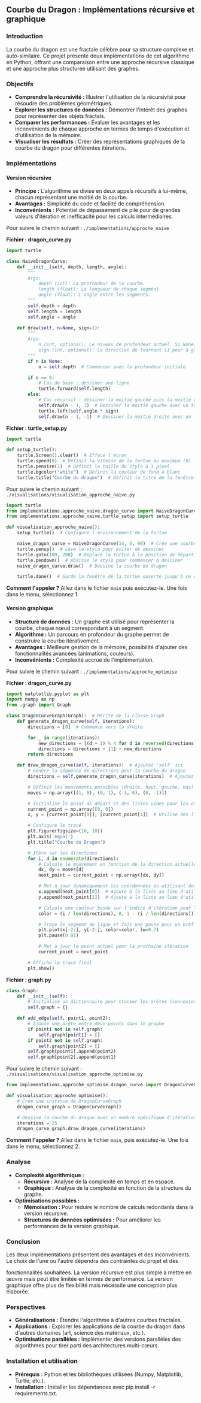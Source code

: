 ## Courbe du Dragon : Implémentations récursive et graphique 

### Introduction

La courbe du dragon est une fractale célèbre pour sa structure complexe et auto-similaire. Ce projet présente deux implémentations de cet algorithme en Python, offrant une comparaison entre une approche récursive classique et une approche plus structurée utilisant des graphes.

### Objectifs

* **Comprendre la récursivité :** Illustrer l'utilisation de la récursivité pour résoudre des problèmes géométriques.
* **Explorer les structures de données :** Démontrer l'intérêt des graphes pour représenter des objets fractals.
* **Comparer les performances :** Évaluer les avantages et les inconvénients de chaque approche en termes de temps d'exécution et d'utilisation de la mémoire.
* **Visualiser les résultats :** Créer des représentations graphiques de la courbe du dragon pour différentes itérations.

### Implémentations

#### Version récursive

* **Principe :** L'algorithme se divise en deux appels récursifs à lui-même, chacun représentant une moitié de la courbe.
* **Avantages :** Simplicité du code et facilité de compréhension.
* **Inconvénients :** Potentiel de dépassement de pile pour de grandes valeurs d'itération et inefficacité pour les calculs intermédiaires.

Pour suivre le chemin suivant : `./implementations/approche_naive`

**Fichier : dragon_curve.py**
```python
import turtle

class NaiveDragonCurve:
    def __init__(self, depth, length, angle):
        """
        Args:
            depth (int): La profondeur de la courbe.
            length (float): La longueur de chaque segment.
            angle (float): L'angle entre les segments.
        """
        self.depth = depth
        self.length = length
        self.angle = angle

    def draw(self, n=None, sign=1):
        """
        Args:
            n (int, optional): Le niveau de profondeur actuel. Si None, commence avec la profondeur initiale.
            sign (int, optional): La direction du tournant (1 pour à gauche, -1 pour à droite).
        """
        if n is None:
            n = self.depth  # Commencer avec la profondeur initiale

        if n == 0:
            # Cas de base : dessiner une ligne
            turtle.forward(self.length)
        else:
            # Cas récursif : dessiner la moitié gauche puis la moitié droite
            self.draw(n - 1, 1)  # Dessiner la moitié gauche avec un tournant à gauche
            turtle.left(self.angle * sign)
            self.draw(n - 1, -1)  # Dessiner la moitié droite avec un tournant à droite
```

**Fichier : turtle_setup.py**
```python
import turtle

def setup_turtle():
    turtle.Screen().clear()  # Efface l'écran
    turtle.speed(0)  # Définit la vitesse de la tortue au maximum (0)
    turtle.pensize(1)  # Définit la taille du stylo à 1 pixel
    turtle.bgcolor("white")  # Définit la couleur de fond à blanc
    turtle.title("Courbe du dragon")  # Définit le titre de la fenêtre à "Courbe du dragon"
```

Pour suivre le chemin suivant : `./visualisations/visualisation_approche_naive.py`

```python
import turtle
from implementations.approche_naive.dragon_curve import NaiveDragonCurve
from implementations.approche_naive.turtle_setup import setup_turtle

def visualisation_approche_naive():
    setup_turtle()  # Configure l'environnement de la tortue

    naive_dragon_curve = NaiveDragonCurve(14, 5, 90)  # Crée une courbe du dragon avec une profondeur de 14, longueur de 5, et angle de 90 degrés
    turtle.penup()  # Lève le stylo pour éviter de dessiner
    turtle.goto(100, 200)  # Déplace la tortue à la position de départ
    turtle.pendown()  # Abaisse le stylo pour commencer à dessiner
    naive_dragon_curve.draw()  # Dessine la courbe du dragon

    turtle.done()  # Garde la fenêtre de la tortue ouverte jusqu'à ce qu'elle soit fermée
```

**Comment l'appeler ?** Allez dans le fichier `main` puis exécutez-le. Une fois dans le menu, sélectionnez 1.

#### Version graphique

* **Structure de données :** Un graphe est utilisé pour représenter la courbe, chaque nœud correspondant à un segment.
* **Algorithme :** Un parcours en profondeur du graphe permet de construire la courbe itérativement.
* **Avantages :** Meilleure gestion de la mémoire, possibilité d'ajouter des fonctionnalités avancées (animations, couleurs).
* **Inconvénients :** Complexité accrue de l'implémentation.

Pour suivre le chemin suivant : `./implementations/approche_optimise`

**Fichier : dragon_curve.py**
```python
import matplotlib.pyplot as plt
import numpy as np
from .graph import Graph

class DragonCurveGraph(Graph):  # Hérite de la classe Graph
    def generate_dragon_curve(self, iterations):
        directions = [0]  # Commence vers la droite

        for _ in range(iterations):
            new_directions = [(d + 1) % 4 for d in reversed(directions)]
            directions = directions + [1] + new_directions 
        return directions

    def draw_dragon_curve(self, iterations):  # Ajoutez 'self' ici
        # Génère la séquence de directions pour la courbe du dragon
        directions = self.generate_dragon_curve(iterations)  # Ajoutez 'self' ici

        # Définit les mouvements possibles (droite, haut, gauche, bas)
        moves = np.array([(1, 0), (0, 1), (-1, 0), (0, -1)])

        # Initialise le point de départ et des listes vides pour les coordonnées
        current_point = np.array([0, 0])
        x, y = [current_point[0]], [current_point[1]]  # Utilise des listes pour stocker les coordonnées

        # Configure le tracé
        plt.figure(figsize=(10, 10))
        plt.axis('equal')
        plt.title("Courbe du Dragon")

        # Itère sur les directions
        for i, d in enumerate(directions):
            # Calcule le mouvement en fonction de la direction actuelle
            dx, dy = moves[d]
            next_point = current_point + np.array([dx, dy])

            # Met à jour dynamiquement les coordonnées en utilisant des listes
            x.append(next_point[0])  # Ajoute à la liste au lieu d'utiliser np.append
            y.append(next_point[1])  # Ajoute à la liste au lieu d'utiliser np.append

            # Calcule une couleur basée sur l'indice d'itération pour la visualisation
            color = (i / len(directions), 0, 1 - (i / len(directions)))

            # Trace le segment de ligne et fait une pause pour un bref effet d'animation
            plt.plot(x[-2:], y[-2:], color=color, lw=0.7)
            plt.pause(0.01)

            # Met à jour le point actuel pour la prochaine itération
            current_point = next_point

        # Affiche le tracé final
        plt.show()
```

**Fichier : graph.py**
```python
class Graph:
    def __init__(self):
        # Initialise un dictionnaire pour stocker les arêtes (connexions) entre les points (nœuds)
        self.graph = {}

    def add_edge(self, point1, point2):
        # Ajoute une arête entre deux points dans le graphe
        if point1 not in self.graph:
            self.graph[point1] = []
        if point2 not in self.graph:
            self.graph[point2] = []
        self.graph[point1].append(point2)
        self.graph[point2].append(point1)
```

Pour suivre le chemin suivant : `./visualisations/visualisation_approche_optimise.py`

```python
from implementations.approche_optimise.dragon_curve import DragonCurveGraph

def visualisation_approche_optimise():
    # Crée une instance de DragonCurveGraph
    dragon_curve_graph = DragonCurveGraph()

    # Dessine la courbe du dragon avec un nombre spécifique d'itérations
    iterations = 25 
    dragon_curve_graph.draw_dragon_curve(iterations)
```

**Comment l'appeler ?** Allez dans le fichier `main`, puis exécutez-le. Une fois dans le menu, sélectionnez 2.

### Analyse

* **Complexité algorithmique :**
    * **Récursive :** Analyse de la complexité en temps et en espace.
    * **Graphique :** Analyse de la complexité en fonction de la structure du graphe.
* **Optimisations possibles :**
    * **Mémoïsation :** Pour réduire le nombre de calculs redondants dans la version récursive.
    * **Structures de données optimisées :** Pour améliorer les performances de la version graphique.

### Conclusion

Les deux implémentations présentent des avantages et des inconvénients. Le choix de l'une ou l'autre dépendra des contraintes du projet et des

 fonctionnalités souhaitées. La version récursive est plus simple à mettre en œuvre mais peut être limitée en termes de performance. La version graphique offre plus de flexibilité mais nécessite une conception plus élaborée.

### Perspectives

* **Généralisations :** Étendre l'algorithme à d'autres courbes fractales.
* **Applications :** Explorer les applications de la courbe du dragon dans d'autres domaines (art, science des matériaux, etc.).
* **Optimisations parallèles :** Implémenter des versions parallèles des algorithmes pour tirer parti des architectures multi-cœurs.

### Installation et utilisation

* **Prérequis :** Python et les bibliothèques utilisées (Numpy, Matplotlib, Turtle, etc.).
* **Installation :** Installer les dépendances avec pip install -r requirements.txt.